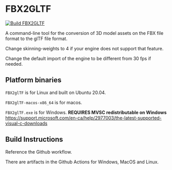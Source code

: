 # FBX2GLTF

[![Build FBX2GLTF](https://github.com/DmLvkvch/FBX2glTF/actions/workflows/build.yml/badge.svg)](https://github.com/DmLvkvch/FBX2glTF/actions/workflows/build.yml)

A command-line tool for the conversion of 3D model assets on the FBX file format to the glTF file format. 

Change skinning-weights to 4 if your engine does not support that feature.

Change the default import of the engine to be different from 30 fps if needed.

## Platform binaries

`FBX2glTF` is for Linux and built on Ubuntu 20.04.

`FBX2glTF-macos-x86_64` is for macos.

`FBX2glTF.exe` is for Windows. **REQUIRES MVSC redistributable on Windows** https://support.microsoft.com/en-ca/help/2977003/the-latest-supported-visual-c-downloads

## Build Instructions

Reference the Github workflow.

There are artifacts in the Github Actions for Windows, MacOS and Linux.
